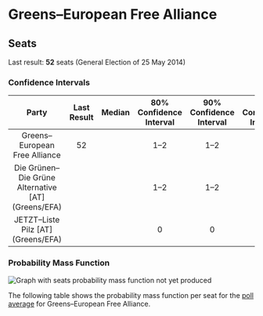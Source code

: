 # Greens–European Free Alliance

## Seats

Last result: **52** seats (General Election of 25 May 2014)

### Confidence Intervals

| Party | Last Result | Median | 80% Confidence Interval | 90% Confidence Interval | 95% Confidence Interval | 99% Confidence Interval |
|:-----:|:-----------:|:------:|:-----------------------:|:-----------------------:|:-----------------------:|:-----------------------:|
| Greens–European Free Alliance | 52 |  | 1–2 | 1–2 | 1–2 | 1–2 |
| Die Grünen–Die Grüne Alternative [AT] (Greens/EFA) | |  | 1–2 | 1–2 | 1–2 | 1–2 |
| JETZT–Liste Pilz [AT] (Greens/EFA) | |  | 0 | 0 | 0 | 0 |

### Probability Mass Function

![Graph with seats probability mass function not yet produced](average-2019-07-31-seats-pmf-greens–europeanfreealliance.png "Seats Probability Mass Function")

The following table shows the probability mass function per seat for the [poll average](average-2019-07-31.html) for Greens–European Free Alliance.

